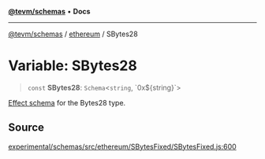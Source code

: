 [**@tevm/schemas**](../../README.md) • **Docs**

***

[@tevm/schemas](../../modules.md) / [ethereum](../README.md) / SBytes28

# Variable: SBytes28

> `const` **SBytes28**: `Schema`\<`string`, \`0x$\{string\}\`\>

[Effect schema](https://github.com/Effect-TS/schema) for the Bytes28 type.

## Source

[experimental/schemas/src/ethereum/SBytesFixed/SBytesFixed.js:600](https://github.com/evmts/tevm-monorepo/blob/main/experimental/schemas/src/ethereum/SBytesFixed/SBytesFixed.js#L600)
